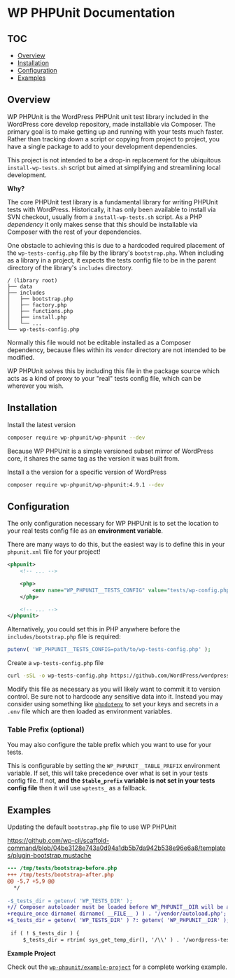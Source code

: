 # WP PHPUnit Documentation

## TOC

- [Overview](#overview)
- [Installation](#installation)
- [Configuration](#configuration)
- [Examples](#examples)

## Overview

WP PHPUnit is the WordPress PHPUnit unit test library included in the WordPress core develop repository, made installable via Composer. The primary goal is to make getting up and running with your tests much faster. Rather than tracking down a script or copying from project to project, you have a single package to add to your development dependencies.

This project is not intended to be a drop-in replacement for the ubiquitous `install-wp-tests.sh` script but aimed at simplifying and streamlining local development.

**Why?**

The core PHPUnit test library is a fundamental library for writing PHPUnit tests with WordPress. Historically, it has only been available to install via SVN checkout, usually from a `install-wp-tests.sh` script.
As a PHP _dependency_ it only makes sense that this should be installable via Composer with the rest of your dependencies.

One obstacle to achieving this is due to a hardcoded required placement of the `wp-tests-config.php` file by the library's `bootstrap.php`. 
When including as a library in a project, it expects the tests config file to be in the parent directory of the library's `includes` directory.

```
/ (library root)
├── data
├── includes
│   ├── bootstrap.php
│   ├── factory.php
│   ├── functions.php
│   ├── install.php
│   └── ...
└── wp-tests-config.php
```

Normally this file would not be editable installed as a Composer dependency, because files within its `vendor` directory are not intended to be modified.

WP PHPUnit solves this by including this file in the package source which acts as a kind of proxy to your "real" tests config file, which can be wherever you wish.

## Installation

Install the latest version

```sh
composer require wp-phpunit/wp-phpunit --dev
```

Because WP PHPUnit is a simple versioned subset mirror of WordPress core, it shares the same tag as the version it was built from.

Install a the version for a specific version of WordPress

```sh
composer require wp-phpunit/wp-phpunit:4.9.1 --dev
```

## Configuration

The only configuration necessary for WP PHPUnit is to set the location to your real tests config file as an **environment variable**.

There are many ways to do this, but the easiest way is to define this in your `phpunit.xml` file for your project!

```xml
<phpunit>
    <!-- ... -->

    <php>
        <env name="WP_PHPUNIT__TESTS_CONFIG" value="tests/wp-config.php" />
    </php>

    <!-- ... -->
</phpunit>
```

Alternatively, you could set this in PHP anywhere before the `includes/bootstrap.php` file is required:

```php
putenv( 'WP_PHPUNIT__TESTS_CONFIG=path/to/wp-tests-config.php' );
```

Create a `wp-tests-config.php` file

```sh
curl -sSL -o wp-tests-config.php https://github.com/WordPress/wordpress-develop/raw/master/wp-tests-config-sample.php
```

Modify this file as necessary as you will likely want to commit it to version control. Be sure not to hardcode any sensitive data into it. Instead you may consider using something like [`phpdotenv`](https://github.com/vlucas/phpdotenv) to set your keys and secrets in a `.env` file which are then loaded as environment variables.

### Table Prefix (optional)

You may also configure the table prefix which you want to use for your tests.

This is configurable by setting the `WP_PHPUNIT__TABLE_PREFIX` environment variable. If set, this will take precedence over what is set in your tests config file. If not, **and the `$table_prefix` variable is not set in your tests config file** then it will use `wptests_` as a fallback. 

## Examples

Updating the default `bootstrap.php` file to use WP PHPUnit

https://github.com/wp-cli/scaffold-command/blob/04be3128e743a0d94a1db5b7da942b538e96e6a8/templates/plugin-bootstrap.mustache

```diff
--- /tmp/tests/bootstrap-before.php
+++ /tmp/tests/bootstrap-after.php
@@ -5,7 +5,9 @@
  */
 
-$_tests_dir = getenv( 'WP_TESTS_DIR' );
+// Composer autoloader must be loaded before WP_PHPUNIT__DIR will be available
+require_once dirname( dirname( __FILE__ ) ) . '/vendor/autoload.php';
+$_tests_dir = getenv( 'WP_TESTS_DIR' ) ?: getenv( 'WP_PHPUNIT__DIR' );
 
 if ( ! $_tests_dir ) {
     $_tests_dir = rtrim( sys_get_temp_dir(), '/\\' ) . '/wordpress-tests-lib';

```

**Example Project**

Check out the [`wp-phpunit/example-project`](https://github.com/wp-phpunit/example-project) for a complete working example.
